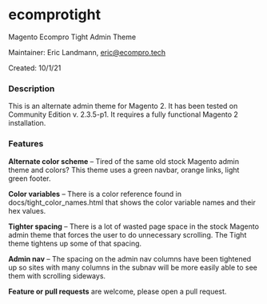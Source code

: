 # ecomprotight
Magento Ecompro Tight Admin Theme

Maintainer: Eric Landmann, eric@ecompro.tech

Created: 10/1/21

### Description

This is an alternate admin theme for Magento 2. It has been tested on Community Edition v. 2.3.5-p1. It requires a fully functional Magento 2 installation.

### Features

**Alternate color scheme** – Tired of the same old stock Magento admin theme and colors? This theme uses a green navbar, orange links, light green footer.

**Color variables** – There is a color reference found in docs/tight_color_names.html that shows the color variable names and their hex values.

**Tighter spacing** – There is a lot of wasted page space in the stock Magento admin theme that forces the user to do unnecessary scrolling. The Tight theme tightens up some of that spacing. 

**Admin nav** – The spacing on the admin nav columns have been tightened up so sites with many columns in the subnav will be more easily able to see them with scrolling sideways.

**Feature or pull requests** are welcome, please open a pull request.
